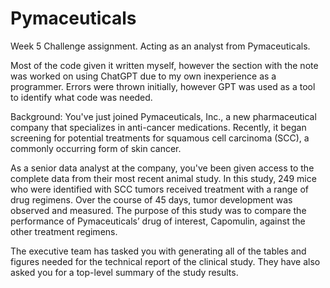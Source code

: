 # Pymaceuticals
Week 5 Challenge assignment. Acting as an analyst from Pymaceuticals. 

Most of the code given it written myself, however the section with the note was worked on using ChatGPT due to my own inexperience as a programmer. 
Errors were thrown initially, however GPT was used as a tool to identify what code was needed. 

Background: You've just joined Pymaceuticals, Inc., a new pharmaceutical company that specializes in anti-cancer medications. Recently, it began screening for potential treatments for squamous cell carcinoma (SCC), a commonly occurring form of skin cancer.

As a senior data analyst at the company, you've been given access to the complete data from their most recent animal study. In this study, 249 mice who were identified with SCC tumors received treatment with a range of drug regimens. Over the course of 45 days, tumor development was observed and measured. The purpose of this study was to compare the performance of Pymaceuticals’ drug of interest, Capomulin, against the other treatment regimens.

The executive team has tasked you with generating all of the tables and figures needed for the technical report of the clinical study. They have also asked you for a top-level summary of the study results.
